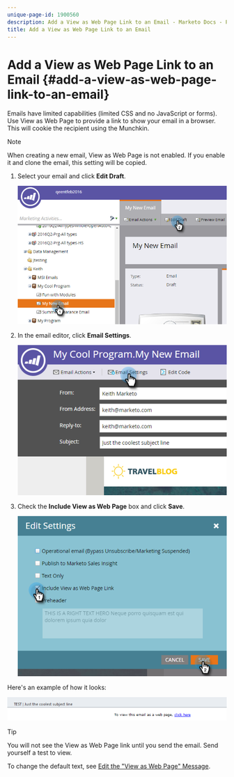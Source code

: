 ```yaml
---
unique-page-id: 1900560
description: Add a View as Web Page Link to an Email - Marketo Docs - Product Documentation
title: Add a View as Web Page Link to an Email
---
```


# Add a View as Web Page Link to an Email {#add-a-view-as-web-page-link-to-an-email}

Emails have limited capabilities (limited CSS and no JavaScript or forms). Use View as Web Page to provide a link to show your email in a browser. This will cookie the recipient using the Munchkin.

>[!NOTE]
>
>When creating a new email, View as Web Page is not enabled. If you enable it and clone the email, this setting will be copied.

1. Select your email and click **Edit Draft**.

   ![](assets/one-5.png)

1. In the email editor, click **Email Settings**.

   ![](assets/two-5.png)

1. Check the **Include View as Web Page** box and click **Save**.

   ![](assets/three-4.png)

Here's an example of how it looks:

![](assets/four-3.png)

>[!TIP]
>
>You will not see the View as Web Page link until you send the email. Send yourself a test to view.

To change the default text, see [Edit the "View as Web Page" Message](/help/marketo/product-docs/administration/email-setup/edit-the-view-as-web-page-message.md).

